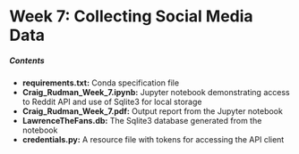 # Week 7: Collecting Social Media Data

##### Contents

* **requirements.txt:** Conda specification file
* **Craig_Rudman_Week_7.ipynb:** Jupyter notebook demonstrating access to Reddit API and use of Sqlite3 for local storage
* **Craig_Rudman_Week_7.pdf:** Output report from the Jupyter notebook
* **LawrenceTheFans.db:** The Sqlite3 database generated from the notebook
* **credentials.py:** A resource file with tokens for accessing the API client
